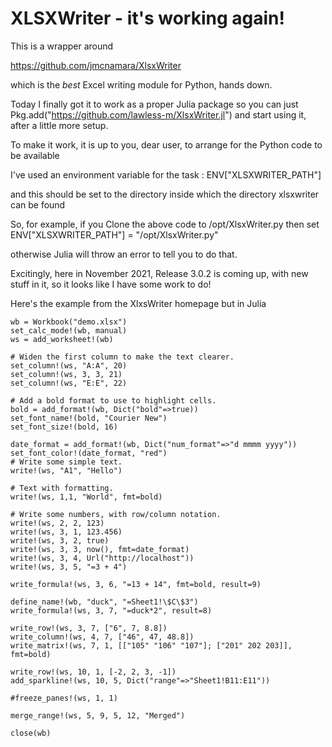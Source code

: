 # XLSXWriter - it's working again!

This is a wrapper around 

https://github.com/jmcnamara/XlsxWriter

which is the *best* Excel writing module for Python, hands down.

Today I finally got it to work as a proper Julia package so you can just Pkg.add("https://github.com/lawless-m/XlsxWriter.jl") and start using it, after a little more setup.

To make it work, it is up to you, dear user, to arrange for the Python code to be available

I've used an environment variable for the task : ENV["XLSXWRITER_PATH"]

and this should be set to the directory inside which the directory xlsxwriter can be found

So, for example, if you Clone the above code to /opt/XlsxWriter.py then set ENV["XLSXWRITER_PATH"] = "/opt/XlsxWriter.py"

otherwise Julia will throw an error to tell you to do that.

Excitingly, here in November 2021, Release 3.0.2 is coming up, with new stuff in it, so it looks like I have some work to do!

Here's the example from the XlxsWriter homepage but in Julia

	wb = Workbook("demo.xlsx")
	set_calc_mode!(wb, manual)
	ws = add_worksheet!(wb)

	# Widen the first column to make the text clearer.
	set_column!(ws, "A:A", 20)
	set_column!(ws, 3, 3, 21)
	set_column!(ws, "E:E", 22)

	# Add a bold format to use to highlight cells.
	bold = add_format!(wb, Dict("bold"=>true))
	set_font_name!(bold, "Courier New")
	set_font_size!(bold, 16)

	date_format = add_format!(wb, Dict("num_format"=>"d mmmm yyyy"))
	set_font_color!(date_format, "red")
	# Write some simple text.
	write!(ws, "A1", "Hello")

	# Text with formatting.
	write!(ws, 1,1, "World", fmt=bold)

	# Write some numbers, with row/column notation.
	write!(ws, 2, 2, 123)
	write!(ws, 3, 1, 123.456)
	write!(ws, 3, 2, true)
	write!(ws, 3, 3, now(), fmt=date_format)
	write!(ws, 3, 4, Url("http://localhost"))
	write!(ws, 3, 5, "=3 + 4")

	write_formula!(ws, 3, 6, "=13 + 14", fmt=bold, result=9)

	define_name!(wb, "duck", "=Sheet1!\$C\$3")
	write_formula!(ws, 3, 7, "=duck*2", result=8)

	write_row!(ws, 3, 7, ["6", 7, 8.8])
	write_column!(ws, 4, 7, ["46", 47, 48.8])
	write_matrix!(ws, 7, 1, [["105" "106" "107"]; ["201" 202 203]], fmt=bold)

	write_row!(ws, 10, 1, [-2, 2, 3, -1])
	add_sparkline!(ws, 10, 5, Dict("range"=>"Sheet1!B11:E11"))

	#freeze_panes!(ws, 1, 1)

	merge_range!(ws, 5, 9, 5, 12, "Merged")

	close(wb)
